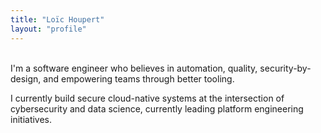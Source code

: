```yaml
---
title: "Loïc Houpert"
layout: "profile"
---
```



<br>
I'm a software engineer who believes in automation, quality, security-by-design, and empowering teams through better tooling. 

I currently build secure cloud-native systems at the intersection of cybersecurity and data science, currently leading platform engineering initiatives.

<!-- 
<br>

[View Projects](/projects) • [Read Writing](/posts) • [Contact](mailto:houpertloic@gmail.com) -->